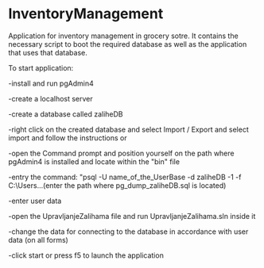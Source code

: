 # InventoryManagement
Application for inventory management in grocery sotre. It contains the necessary script to boot the required database as well as the application that uses that database.

To start application:

-install and run pgAdmin4

-create a localhost server

-create a database called zaliheDB

-right click on the created database and select Import / Export and select import and follow the instructions or

-open the Command prompt and position yourself on the path where pgAdmin4 is installed and locate within the "bin" file

-entry the command: "psql -U name_of_the_UserBase -d zaliheDB -1 -f C:\Users\...(enter the path where pg_dump_zaliheDB.sql is located)

-enter user data

-open the UpravljanjeZalihama file and run UpravljanjeZalihama.sln inside it

-change the data for connecting to the database in accordance with user data (on all forms)

-click start or press f5 to launch the application
